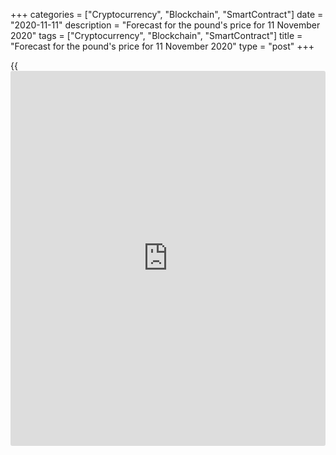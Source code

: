 +++
categories = ["Cryptocurrency", "Blockchain", "SmartContract"]
date = "2020-11-11"
description = "Forecast for the pound's price for 11 November 2020"
tags = ["Cryptocurrency", "Blockchain", "SmartContract"]
title = "Forecast for the pound's price for 11 November 2020"
type = "post"
+++

{{<iframe id="large-banner" src="https://www.bounty.group/#slide=8.0" width="100%" height="600" scrolling="no" style="border: 0px solid rgb(216, 221, 230); border-radius: 3px;">}}

2020-11-11

2020-11-11

Pound is a tough nut to crack. Forecast for GBPUSD as of
11.11.2020Dmitri Demidenko

[GBPUSD][1] bulls found some positive [news](https://www.letsplayfx.com/blog/forex-news-website/) under the heap of negative
information. The pair now has an excellent chance to continue its rally.
Let's discuss it and make a trading plan.

## Weekly fundamental forecast for pound sterling

My idea of buying the pound sterling at retracements with a target of
$1.34 looked questionable back in [October][2]. The [GBPUSD][1] was
fluctuating near the target of 1.3. Another wave of COVID-19 was gaining
momentum in Great Britain. London introduced new restrictions. Economic
indicators were getting worse. Investors were discussing the Bank of
England's [policy](https://www.fintechee.com/policy/) softening while political uncertainty around the US
elections supported the dollar. Thus, the necessary preconditions for
that idea of mine were Joe Biden's victory and a deal Brexit. The first
one has already happened, and the second one is about to come. If so,
the forecast for the pound may come true.

Undoubtedly, the [GBPUSD's][1] rally is mostly linked to the change of
the White House's tenant and positive [news](https://www.letsplayfx.com/blog/forex-news-website/) about the vaccine. It raised
the global risk appetite and put pressure on safe-haven assets. Still,
it's internal bullish factors that must have done their work for the
pound as other G10 currencies are falling against the USD.

At first sight, the pound was supposed to drown for several reasons:

  * Unemployment had risen to its 4-year peak at 4.8%.
  * Layoffs had grown to the top since 2009.
  * British QE extended by £150 billion.
  * The Bank of England forecasted a 2% GDP cut in Q4 amid the pandemic and new restrictions.

However, the face wind didn't knock the pound down, and the GBPUSD's
future looks optimistic.

### Job cuts in Great Britain

###

###

 _Source: Bloomberg._

Pound bulls found some positive [news](https://www.letsplayfx.com/blog/forex-news-website/) under the heap of negative
information. Even if the BoE expanded QE, it didn't hint at a REPO rate
cut. Now the markets expect the rate may be cut later than the projected
period of May-June 2021. Even if Great Britain introduces new
restrictions, the vaccine will support the countries that entered a more
severe lockdown, while the service sector will raise Great Britain’s
GDP. Even if the critical date of 15 November is very close and the
Brexit issue remains unsolved, there's some progress there.

It isn't even about Chancellor of the Exchequer Rishi Sunak, who
followed Boris Johnson in saying that a deal could be made at the last
moment. It's about the British Parliament's cancellation of an Internal
Market Bill, which could allow London to unilaterally revise the
agreement with Brussels. What's more, not only Great Britain is
concerned. So is the USA. After Justin Trudeau, Boris Johnson was the
second person Joe Biden called after winning the US election. He had
said earlier Britain could say goodbye to a trade deal with the US if
the EU's agreement was violated.

### Weekly trading plan for [GBPUSD][1]

I think London and Brussels will find common ground. Together with the
US election results, it will allow my [forecast][2] of 1.34 for the
[GBPUSD][1] to come true. The pair will most likely rally (up to 1.4
according to Societe Generale), and the previous strategy of buying the
pound at retracements can remain up to date.

* * *

P.S. Did you like my article? Share it in social networks: it will be
the best “thank you" :)

Ask me questions and comment below. I’ll be glad to answer your
questions and give necessary explanations.

 **Useful links:**

  * I recommend trying to trade with a reliable broker [here][3]. The system allows you to trade by yourself or copy successful traders from all across the globe.
  * Use my promo-code BLOG for getting deposit bonus 50% on LiteForex platform. Just enter this code in the appropriate field while [depositing][4] your trading account.
  * Telegram chat for traders: <t.me/liteforexengchat>. We are sharing the signals and trading experience
  * Telegram channel with high-quality analytics, Forex reviews, training articles, and other useful things for traders <t.me/liteforex>









## Price chart of GBPUSD in real time mode

The content of this article reflects the author’s opinion and does not
necessarily reflect the official position of LiteForex. The material
published on this page is provided for informational purposes only and
should not be considered as the provision of investment advice for the
purposes of Directive 2004/39/EC.

Rate this article:

{{value}}

( {{count}} {{title}} )

   1. my.liteforex.com/trading/chart?symbol=GBPUSD&returnUrl=true
   2. www.liteforex.com/blog/analysts-opinions/pound-theres-always-hope-analysis-as-of-21102020/
   3. my.liteforex.com/?category=analysts-opinions&slug=pound-is-a-tough-nut-to-crack-forecast-for-gbpusd-as-of-11112020&openPopup=%2Fregistration%2Fpopup&utm_source=blog&utm_medium=article&utm_campaign=bonus
   4. my.liteforex.com/deposit/?category=analysts-opinions&slug=pound-is-a-tough-nut-to-crack-forecast-for-gbpusd-as-of-11112020&promo_code=BLOG&utm_source=blog&utm_medium=article&utm_campaign=bonus
